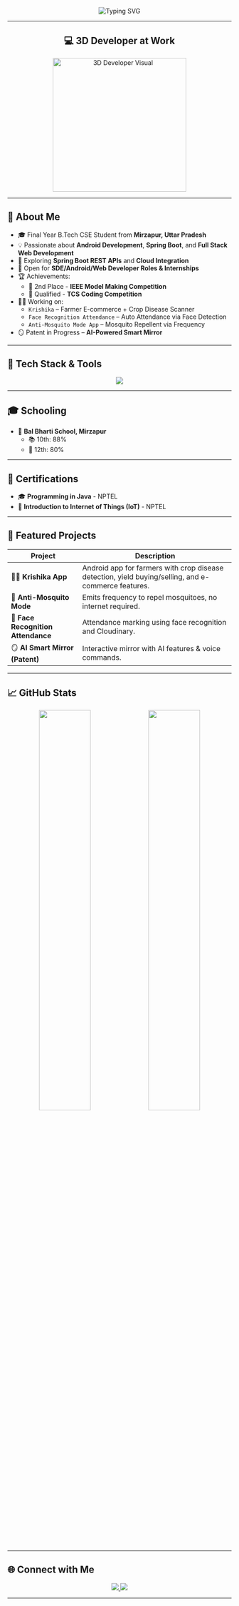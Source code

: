 <p align="center">
  <img src="https://readme-typing-svg.demolab.com?font=Fira+Code&weight=600&size=26&pause=1000&color=F70000&center=true&vCenter=true&width=600&lines=Hi+%F0%9F%91%8B%2C+I'm+Vikas+Kumar;Android+%2F+Web+Developer;Final+Year+CSE+Student;Open+to+Opportunities+%F0%9F%92%AA" alt="Typing SVG" />
</p>

---

<h2 align="center">💻 3D Developer at Work</h2>
<p align="center">
  <img src="https://cdn.jsdelivr.net/gh/rajput2107/rajput2107/Images/pc.gif" width="300" alt="3D Developer Visual">
</p>

---

## 📌 About Me

- 🎓 Final Year B.Tech CSE Student from **Mirzapur, Uttar Pradesh**
- 💡 Passionate about **Android Development**, **Spring Boot**, and **Full Stack Web Development**
- 🚀 Exploring **Spring Boot REST APIs** and **Cloud Integration**
- 💼 Open for **SDE/Android/Web Developer Roles & Internships**
- 🏆 Achievements:
  - 🥈 2nd Place - **IEEE Model Making Competition**
  - 🥇 Qualified - **TCS Coding Competition**
- 👨‍💻 Working on:
  - `Krishika` – Farmer E-commerce + Crop Disease Scanner
  - `Face Recognition Attendance` – Auto Attendance via Face Detection
  - `Anti-Mosquito Mode App` – Mosquito Repellent via Frequency
- 🪞 Patent in Progress – **AI-Powered Smart Mirror**

---

## 🧠 Tech Stack & Tools

<p align="center">
  <img src="https://skillicons.dev/icons?i=java,firebase,androidstudio,spring,html,css,js,mongodb,express,react,nodejs,git,github,powershell" />
</p>

---

## 🎓 Schooling

- 🏫 **Bal Bharti School, Mirzapur**
  - 📚 10th: 88%
  - 📘 12th: 80%

---

## 📜 Certifications

- 🎓 **Programming in Java** - NPTEL
- 📡 **Introduction to Internet of Things (IoT)** - NPTEL

---

## 🚀 Featured Projects

| Project | Description |
|--------|-------------|
| 🧑‍🌾 **Krishika App** | Android app for farmers with crop disease detection, yield buying/selling, and e-commerce features. |
| 🦟 **Anti-Mosquito Mode** | Emits frequency to repel mosquitoes, no internet required. |
| 📸 **Face Recognition Attendance** | Attendance marking using face recognition and Cloudinary. |
| 🪞 **AI Smart Mirror (Patent)** | Interactive mirror with AI features & voice commands. |

---

## 📈 GitHub Stats

<p align="center">
  <img src="https://github-readme-stats.vercel.app/api?username=vikas-kmr&show_icons=true&theme=tokyonight" width="48%" />
  <img src="https://github-readme-streak-stats.herokuapp.com/?user=vikas-kmr&theme=tokyonight" width="48%" />
</p>

---

## 🌐 Connect with Me

<p align="center">
  <a href="https://www.linkedin.com/in/vikas-kumar-2b695a276/" target="_blank">
    <img src="https://img.shields.io/badge/LinkedIn-Vikas_Kumar-0077B5?style=for-the-badge&logo=linkedin&logoColor=white" />
  </a>
  <a href="https://vikaskumar068.vercel.app" target="_blank">
    <img src="https://img.shields.io/badge/Portfolio-vikaskumar068.vercel.app-orange?style=for-the-badge&logo=web" />
  </a>
</p>

---
